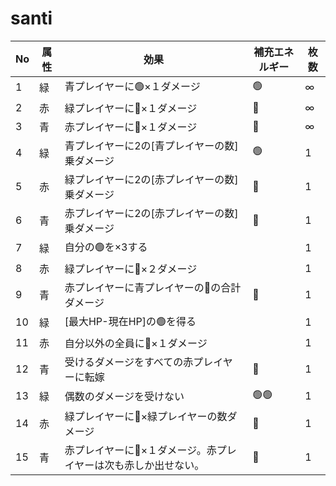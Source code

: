 # santi

| No | 属性 | 効果 | 補充エネルギー | 枚数 |
|----|------|------|----------------|------|
| 1  | 緑 | 青プレイヤーに🟢×１ダメージ | 🟢 | ∞ |
| 2  | 赤 | 緑プレイヤーに🔴×１ダメージ | 🔴 | ∞ |
| 3  | 青 | 赤プレイヤーに🔵×１ダメージ | 🔵 | ∞ |
| 4  | 緑 | 青プレイヤーに2の[青プレイヤーの数]乗ダメージ | 🟢 | 1 |
| 5  | 赤 | 緑プレイヤーに2の[赤プレイヤーの数]乗ダメージ | 🔴 | 1 |
| 6  | 青 | 赤プレイヤーに2の[赤プレイヤーの数]乗ダメージ | 🔵 | 1 |
| 7  | 緑 | 自分の🟢を×3する |  | 1 |
| 8  | 赤 | 緑プレイヤーに🔴×２ダメージ |  | 1 |
| 9  | 青 | 赤プレイヤーに青プレイヤーの🔵の合計ダメージ | 🔵 | 1 |
| 10 | 緑 | [最大HP-現在HP]の🟢を得る |  | 1 |
| 11 | 赤 | 自分以外の全員に🔴×１ダメージ |  | 1 |
| 12 | 青 | 受けるダメージをすべての赤プレイヤーに転嫁 | 🔵 | 1 |
| 13 | 緑 | 偶数のダメージを受けない | 🟢🟢 | 1 |
| 14 | 赤 | 緑プレイヤーに🔴×緑プレイヤーの数ダメージ | 🔴 | 1 |
| 15 | 青 | 赤プレイヤーに🔵×１ダメージ。赤プレイヤーは次も赤しか出せない。 | 🔵 | 1 |

